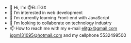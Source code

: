- 👋 Hi, I’m @ELITGX
- 👀 I’m interested in web development
- 🌱 I’m currently learning Front-end with JavaScript
- 💞️ I’m looking to collaborate on technology industry
- 📫 How to reach me with my e-mail elitgx@gmail.com jgom131095@hotmail.com and my cellphone 5532499500

<!---
ELITGX/ELITGX is a ✨ special ✨ repository because its `README.md` (this file) appears on your GitHub profile.
You can click the Preview link to take a look at your changes.
--->
